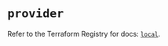 # `provider`

Refer to the Terraform Registry for docs: [`local`](https://registry.terraform.io/providers/hashicorp/local/2.5.3/docs).
